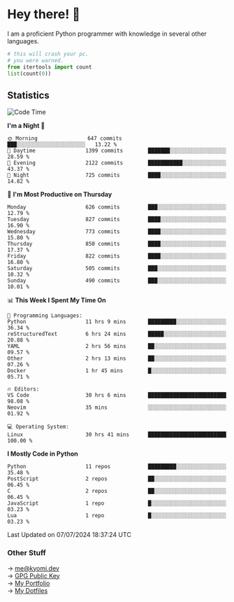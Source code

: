 # Hey there! 👋

I am a proficient Python programmer with knowledge in several other languages.

```py
# this will crash your pc.
# you were warned.
from itertools import count
list(count(0))
```

## Statistics
<!--START_SECTION:waka-->
![Code Time](http://img.shields.io/badge/Code%20Time-1%2C484%20hrs%2017%20mins-blue)

**I'm a Night 🦉** 

```text
🌞 Morning                647 commits         ███░░░░░░░░░░░░░░░░░░░░░░   13.22 % 
🌆 Daytime                1399 commits        ███████░░░░░░░░░░░░░░░░░░   28.59 % 
🌃 Evening                2122 commits        ███████████░░░░░░░░░░░░░░   43.37 % 
🌙 Night                  725 commits         ████░░░░░░░░░░░░░░░░░░░░░   14.82 % 
```
📅 **I'm Most Productive on Thursday** 

```text
Monday                   626 commits         ███░░░░░░░░░░░░░░░░░░░░░░   12.79 % 
Tuesday                  827 commits         ████░░░░░░░░░░░░░░░░░░░░░   16.90 % 
Wednesday                773 commits         ████░░░░░░░░░░░░░░░░░░░░░   15.80 % 
Thursday                 850 commits         ████░░░░░░░░░░░░░░░░░░░░░   17.37 % 
Friday                   822 commits         ████░░░░░░░░░░░░░░░░░░░░░   16.80 % 
Saturday                 505 commits         ███░░░░░░░░░░░░░░░░░░░░░░   10.32 % 
Sunday                   490 commits         ███░░░░░░░░░░░░░░░░░░░░░░   10.01 % 
```


📊 **This Week I Spent My Time On** 

```text
💬 Programming Languages: 
Python                   11 hrs 9 mins       █████████░░░░░░░░░░░░░░░░   36.34 % 
reStructuredText         6 hrs 24 mins       █████░░░░░░░░░░░░░░░░░░░░   20.88 % 
YAML                     2 hrs 56 mins       ██░░░░░░░░░░░░░░░░░░░░░░░   09.57 % 
Other                    2 hrs 13 mins       ██░░░░░░░░░░░░░░░░░░░░░░░   07.26 % 
Docker                   1 hr 45 mins        █░░░░░░░░░░░░░░░░░░░░░░░░   05.71 % 

🔥 Editors: 
VS Code                  30 hrs 6 mins       █████████████████████████   98.08 % 
Neovim                   35 mins             ░░░░░░░░░░░░░░░░░░░░░░░░░   01.92 % 

💻 Operating System: 
Linux                    30 hrs 41 mins      █████████████████████████   100.00 % 
```

**I Mostly Code in Python** 

```text
Python                   11 repos            █████████░░░░░░░░░░░░░░░░   35.48 % 
PostScript               2 repos             ██░░░░░░░░░░░░░░░░░░░░░░░   06.45 % 
C                        2 repos             ██░░░░░░░░░░░░░░░░░░░░░░░   06.45 % 
JavaScript               1 repo              █░░░░░░░░░░░░░░░░░░░░░░░░   03.23 % 
Lua                      1 repo              █░░░░░░░░░░░░░░░░░░░░░░░░   03.23 % 
```




 Last Updated on 07/07/2024 18:37:24 UTC
<!--END_SECTION:waka-->

### Other Stuff

→ [me@kyomi.dev](mailto:me@kyomi.dev)\
→ [GPG Public Key](https://github.com/bitterteriyaki.gpg)\
→ [My Portfolio](https://kyomi.dev)\
→ [My Dotfiles](https://github.com/bitterteriyaki/dotfiles)
